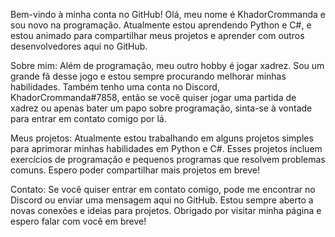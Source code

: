 Bem-vindo à minha conta no GitHub!
Olá, meu nome é KhadorCrommanda e sou novo na programação. Atualmente estou aprendendo Python e C#, e estou animado para compartilhar meus projetos e aprender com outros desenvolvedores aqui no GitHub.

Sobre mim:
Além de programação, meu outro hobby é jogar xadrez. Sou um grande fã desse jogo e estou sempre procurando melhorar minhas habilidades. 
Também tenho uma conta no Discord, KhadorCrommanda#7858, então se você quiser jogar uma partida de xadrez ou apenas bater um papo sobre programação, sinta-se à vontade para entrar em contato comigo por lá.

Meus projetos:
Atualmente estou trabalhando em alguns projetos simples para aprimorar minhas habilidades em Python e C#. Esses projetos incluem exercícios de programação e pequenos programas que resolvem problemas comuns. 
Espero poder compartilhar mais projetos em breve!

Contato:
Se você quiser entrar em contato comigo, pode me encontrar no Discord ou enviar uma mensagem aqui no GitHub. 
Estou sempre aberto a novas conexões e ideias para projetos. Obrigado por visitar minha página e espero falar com você em breve!

